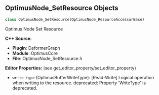 ## OptimusNode_SetResource Objects

```python
class OptimusNode_SetResource(OptimusNode_ResourceAccessorBase)
```

Optimus Node Set Resource

**C++ Source:**

- **Plugin**: DeformerGraph
- **Module**: OptimusCore
- **File**: OptimusNode_SetResource.h

**Editor Properties:** (see get_editor_property/set_editor_property)

- ``write_type`` (OptimusBufferWriteType):  [Read-Write] Logical operation when writing to the resource.
  deprecated: Property 'WriteType' is deprecated.

<a id="unreal.OptimusNode_SubGraphReference"></a>